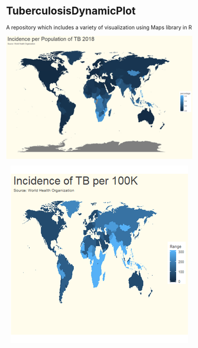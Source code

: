 # TuberculosisDynamicPlot
A repository which includes a variety of visualization using Maps library in R

 <p align="center"><img src="https://github.com/HTiscar/TuberculosisDynamicPlot/blob/master/TB_2018%20Percentage.png"></p>

<p align="center"><img src="https://github.com/HTiscar/TuberculosisDynamicPlot/blob/master/TB%20100%20K.gif"></p>

